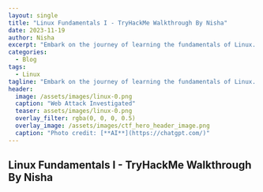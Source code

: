 ```yaml
---
layout: single
title: "Linux Fundamentals I - TryHackMe Walkthrough By Nisha"
date: 2023-11-19
author: Nisha 
excerpt: "Embark on the journey of learning the fundamentals of Linux. Learn to run some of the first essential commands on an interactive terminal.."
categories:
  - Blog
tags:
  - Linux
tagline: "Embark on the journey of learning the fundamentals of Linux. Learn to run some of the first essential commands on an interactive terminal."
header:
  image: /assets/images/linux-0.png
  caption: "Web Attack Investigated"
  teaser: assets/images/linux-0.png
  overlay_filter: rgba(0, 0, 0, 0.5)
  overlay_image: /assets/images/ctf_hero_header_image.png
  caption: "Photo credit: [**AI**](https://chatgpt.com/)"
---
```


## Linux Fundamentals I - TryHackMe Walkthrough By Nisha

